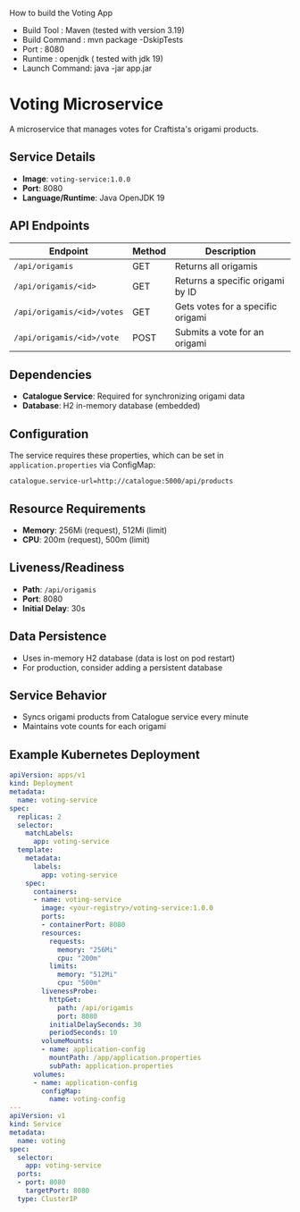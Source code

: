 How to build the Voting App

  * Build Tool : Maven (tested with version 3.19)
  * Build Command : mvn package -DskipTests
  * Port : 8080
  * Runtime : openjdk ( tested with jdk 19)
  * Launch Command:  java -jar app.jar


# Voting Microservice

A microservice that manages votes for Craftista's origami products.

## Service Details

- **Image**: `voting-service:1.0.0`
- **Port**: 8080
- **Language/Runtime**: Java OpenJDK 19

## API Endpoints

| Endpoint | Method | Description |
|----------|--------|-------------|
| `/api/origamis` | GET | Returns all origamis |
| `/api/origamis/<id>` | GET | Returns a specific origami by ID |
| `/api/origamis/<id>/votes` | GET | Gets votes for a specific origami |
| `/api/origamis/<id>/vote` | POST | Submits a vote for an origami |

## Dependencies

- **Catalogue Service**: Required for synchronizing origami data
- **Database**: H2 in-memory database (embedded)

## Configuration

The service requires these properties, which can be set in `application.properties` via ConfigMap:

```properties
catalogue.service-url=http://catalogue:5000/api/products
```

## Resource Requirements

- **Memory**: 256Mi (request), 512Mi (limit)
- **CPU**: 200m (request), 500m (limit)

## Liveness/Readiness

- **Path**: `/api/origamis`
- **Port**: 8080
- **Initial Delay**: 30s

## Data Persistence

- Uses in-memory H2 database (data is lost on pod restart)
- For production, consider adding a persistent database

## Service Behavior

- Syncs origami products from Catalogue service every minute
- Maintains vote counts for each origami

## Example Kubernetes Deployment

```yaml
apiVersion: apps/v1
kind: Deployment
metadata:
  name: voting-service
spec:
  replicas: 2
  selector:
    matchLabels:
      app: voting-service
  template:
    metadata:
      labels:
        app: voting-service
    spec:
      containers:
      - name: voting-service
        image: <your-registry>/voting-service:1.0.0
        ports:
        - containerPort: 8080
        resources:
          requests:
            memory: "256Mi"
            cpu: "200m"
          limits:
            memory: "512Mi"
            cpu: "500m"
        livenessProbe:
          httpGet:
            path: /api/origamis
            port: 8080
          initialDelaySeconds: 30
          periodSeconds: 10
        volumeMounts:
        - name: application-config
          mountPath: /app/application.properties
          subPath: application.properties
      volumes:
      - name: application-config
        configMap:
          name: voting-config
---
apiVersion: v1
kind: Service
metadata:
  name: voting
spec:
  selector:
    app: voting-service
  ports:
  - port: 8080
    targetPort: 8080
  type: ClusterIP
```